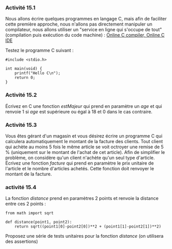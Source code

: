 ### Activité 15.1

Nous allons écrire quelques programmes en langage C, mais afin de faciliter cette première approche, nous n'allons pas directement manipuler un compilateur, nous allons utiliser un "service en ligne qui s'occupe de tout" (compilation puis exécution du code machine) : [Online C compiler, Online C IDE](https://replit.com/languages/c)

Testez le programme C suivant :

```
#include <stdio.h>

int main(void) {
	printf("Hello C\n");
	return 0;
}
```

### Activité 15.2

Écrivez en C une fonction *estMajeur* qui prend en paramètre un *age* et qui renvoie 1 si *age* est supérieure ou égal à 18 et 0 dans le cas contraire.
 
### Activité 15.3

Vous êtes gérant d'un magasin et vous désirez écrire un programme C qui calculera automatiquement le montant de la facture des clients. Tout client qui achète au moins 5 fois le même article se voit octroyer une remise de 5 % (uniquement sur le montant de l'achat de cet article). Afin de simplifier le problème, on considère qu'un client n'achète qu'un seul type d'article. Écrivez une fonction *facture* qui prend en paramètre le prix unitaire de l'article et le nombre d'articles achetés. Cette fonction doit renvoyer le montant de la facture.

### activité 15.4

La fonction *distance* prend en paramètres 2 points et renvoie la distance entre ces 2 points :

```
from math import sqrt

def distance(point1, point2):
    return sqrt((point1[0]-point2[0])**2 + (point1[1]-point2[1])**2)
```

Proposez une série de tests unitaires pour la fonction *distance* (on utilisera des assertions)




